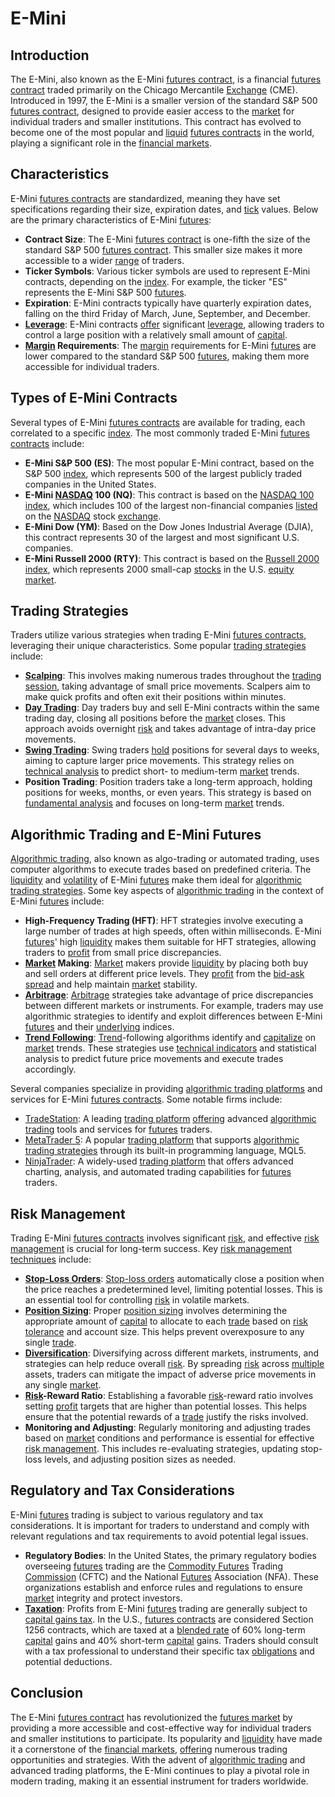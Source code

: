 # E-Mini

## Introduction
The E-Mini, also known as the E-Mini [futures contract](../f/futures_contract.md), is a financial [futures contract](../f/futures_contract.md) traded primarily on the Chicago Mercantile [Exchange](../e/exchange.md) (CME). Introduced in 1997, the E-Mini is a smaller version of the standard S&P 500 [futures contract](../f/futures_contract.md), designed to provide easier access to the [market](../m/market.md) for individual traders and smaller institutions. This contract has evolved to become one of the most popular and [liquid](../l/liquid.md) [futures contracts](../f/futures_contracts.md) in the world, playing a significant role in the [financial markets](../f/financial_market.md).

## Characteristics
E-Mini [futures contracts](../f/futures_contracts.md) are standardized, meaning they have set specifications regarding their size, expiration dates, and [tick](../t/tick.md) values. Below are the primary characteristics of E-Mini [futures](../f/futures.md):

- **Contract Size**: The E-Mini [futures contract](../f/futures_contract.md) is one-fifth the size of the standard S&P 500 [futures contract](../f/futures_contract.md). This smaller size makes it more accessible to a wider [range](../r/range.md) of traders.
- **Ticker Symbols**: Various ticker symbols are used to represent E-Mini contracts, depending on the [index](../i/index_instrument.md). For example, the ticker "ES" represents the E-Mini S&P 500 [futures](../f/futures.md).
- **Expiration**: E-Mini contracts typically have quarterly expiration dates, falling on the third Friday of March, June, September, and December.
- **[Leverage](../l/leverage.md)**: E-Mini contracts [offer](../o/offer.md) significant [leverage](../l/leverage.md), allowing traders to control a large position with a relatively small amount of [capital](../c/capital.md).
- **[Margin](../m/margin.md) Requirements**: The [margin](../m/margin.md) requirements for E-Mini [futures](../f/futures.md) are lower compared to the standard S&P 500 [futures](../f/futures.md), making them more accessible for individual traders.

## Types of E-Mini Contracts
Several types of E-Mini [futures contracts](../f/futures_contracts.md) are available for trading, each correlated to a specific [index](../i/index_instrument.md). The most commonly traded E-Mini [futures contracts](../f/futures_contracts.md) include:

- **E-Mini S&P 500 (ES)**: The most popular E-Mini contract, based on the S&P 500 [index](../i/index_instrument.md), which represents 500 of the largest publicly traded companies in the United States.
- **E-Mini [NASDAQ](../n/nasdaq.md) 100 (NQ)**: This contract is based on the [NASDAQ 100 index](../n/nasdaq_100_index.md), which includes 100 of the largest non-financial companies [listed](../l/listed.md) on the [NASDAQ](../n/nasdaq.md) stock [exchange](../e/exchange.md).
- **E-Mini Dow (YM)**: Based on the Dow Jones Industrial Average (DJIA), this contract represents 30 of the largest and most significant U.S. companies.
- **E-Mini Russell 2000 (RTY)**: This contract is based on the [Russell 2000 index](../r/russell_2000_index.md), which represents 2000 small-cap [stocks](../s/stock.md) in the U.S. [equity market](../e/equity_market.md).

## Trading Strategies
Traders utilize various strategies when trading E-Mini [futures contracts](../f/futures_contracts.md), leveraging their unique characteristics. Some popular [trading strategies](../t/trading_strategies.md) include:

- **[Scalping](../s/scalping.md)**: This involves making numerous trades throughout the [trading session](../t/trading_session.md), taking advantage of small price movements. Scalpers aim to make quick profits and often exit their positions within minutes.
- **[Day Trading](../d/day_trading.md)**: Day traders buy and sell E-Mini contracts within the same trading day, closing all positions before the [market](../m/market.md) closes. This approach avoids overnight [risk](../r/risk.md) and takes advantage of intra-day price movements.
- **[Swing Trading](../s/swing_trading.md)**: Swing traders [hold](../h/hold.md) positions for several days to weeks, aiming to capture larger price movements. This strategy relies on [technical analysis](../t/technical_analysis.md) to predict short- to medium-term [market](../m/market.md) trends.
- **Position Trading**: Position traders take a long-term approach, holding positions for weeks, months, or even years. This strategy is based on [fundamental analysis](../f/fundamental_analysis.md) and focuses on long-term [market](../m/market.md) trends.

## Algorithmic Trading and E-Mini Futures
[Algorithmic trading](../a/accountability.md), also known as algo-trading or automated trading, uses computer algorithms to execute trades based on predefined criteria. The [liquidity](../l/liquidity.md) and [volatility](../v/volatility.md) of E-Mini [futures](../f/futures.md) make them ideal for [algorithmic trading strategies](../a/algorithmic_trading_strategies.md). Some key aspects of [algorithmic trading](../a/accountability.md) in the context of E-Mini [futures](../f/futures.md) include:

- **High-Frequency Trading (HFT)**: HFT strategies involve executing a large number of trades at high speeds, often within milliseconds. E-Mini [futures](../f/futures.md)' high [liquidity](../l/liquidity.md) makes them suitable for HFT strategies, allowing traders to [profit](../p/profit.md) from small price discrepancies.
- **[Market](../m/market.md) Making**: [Market](../m/market.md) makers provide [liquidity](../l/liquidity.md) by placing both buy and sell orders at different price levels. They [profit](../p/profit.md) from the [bid-ask spread](../b/bid-ask_spread.md) and help maintain [market](../m/market.md) stability.
- **[Arbitrage](../a/arbitrage.md)**: [Arbitrage](../a/arbitrage.md) strategies take advantage of price discrepancies between different markets or instruments. For example, traders may use algorithmic strategies to identify and exploit differences between E-Mini [futures](../f/futures.md) and their [underlying](../u/underlying.md) indices.
- **[Trend Following](../t/trend_following.md)**: [Trend](../t/trend.md)-following algorithms identify and [capitalize](../c/capitalize.md) on [market](../m/market.md) trends. These strategies use [technical indicators](../t/technical_indicator.md) and statistical analysis to predict future price movements and execute trades accordingly.

Several companies specialize in providing [algorithmic trading platforms](../a/algorithmic_trading_platforms.md) and services for E-Mini [futures contracts](../f/futures_contracts.md). Some notable firms include:

- [TradeStation](https://www.tradestation.com/): A leading [trading platform](../t/trading_platform.md) [offering](../o/offering.md) advanced [algorithmic trading](../a/accountability.md) tools and services for [futures](../f/futures.md) traders.
- [MetaTrader 5](https://www.metatrader5.com/en): A popular [trading platform](../t/trading_platform.md) that supports [algorithmic trading strategies](../a/algorithmic_trading_strategies.md) through its built-in programming language, MQL5.
- [NinjaTrader](https://ninjatrader.com/): A widely-used [trading platform](../t/trading_platform.md) that offers advanced charting, analysis, and automated trading capabilities for [futures](../f/futures.md) traders.

## Risk Management
Trading E-Mini [futures contracts](../f/futures_contracts.md) involves significant [risk](../r/risk.md), and effective [risk management](../r/risk_management.md) is crucial for long-term success. Key [risk management techniques](../r/risk_management_techniques.md) include:

- **[Stop-Loss Orders](../s/stop-loss_orders.md)**: [Stop-loss orders](../s/stop-loss_orders.md) automatically close a position when the price reaches a predetermined level, limiting potential losses. This is an essential tool for controlling [risk](../r/risk.md) in volatile markets.
- **[Position Sizing](../p/position_sizing.md)**: Proper [position sizing](../p/position_sizing.md) involves determining the appropriate amount of [capital](../c/capital.md) to allocate to each [trade](../t/trade.md) based on [risk tolerance](../r/risk_tolerance.md) and account size. This helps prevent overexposure to any single [trade](../t/trade.md).
- **[Diversification](../d/diversification.md)**: Diversifying across different markets, instruments, and strategies can help reduce overall [risk](../r/risk.md). By spreading [risk](../r/risk.md) across [multiple](../m/multiple.md) assets, traders can mitigate the impact of adverse price movements in any single [market](../m/market.md).
- **[Risk](../r/risk.md)-Reward Ratio**: Establishing a favorable [risk](../r/risk.md)-reward ratio involves setting [profit](../p/profit.md) targets that are higher than potential losses. This helps ensure that the potential rewards of a [trade](../t/trade.md) justify the risks involved.
- **Monitoring and Adjusting**: Regularly monitoring and adjusting trades based on [market](../m/market.md) conditions and performance is essential for effective [risk management](../r/risk_management.md). This includes re-evaluating strategies, updating stop-loss levels, and adjusting position sizes as needed.

## Regulatory and Tax Considerations
E-Mini [futures](../f/futures.md) trading is subject to various regulatory and tax considerations. It is important for traders to understand and comply with relevant regulations and tax requirements to avoid potential legal issues.

- **Regulatory Bodies**: In the United States, the primary regulatory bodies overseeing [futures](../f/futures.md) trading are the [Commodity Futures](../c/commodity_futures.md) Trading [Commission](../c/commission.md) (CFTC) and the National [Futures](../f/futures.md) Association (NFA). These organizations establish and enforce rules and regulations to ensure [market](../m/market.md) integrity and protect investors.
- **[Taxation](../t/taxation.md)**: Profits from E-Mini [futures](../f/futures.md) trading are generally subject to [capital gains tax](../c/capital_gains_tax.md). In the U.S., [futures contracts](../f/futures_contracts.md) are considered Section 1256 contracts, which are taxed at a [blended rate](../b/blended_rate.md) of 60% long-term [capital](../c/capital.md) gains and 40% short-term [capital](../c/capital.md) gains. Traders should consult with a tax professional to understand their specific tax [obligations](../o/obligation.md) and potential deductions.

## Conclusion
The E-Mini [futures contract](../f/futures_contract.md) has revolutionized the [futures market](../f/futures_market.md) by providing a more accessible and cost-effective way for individual traders and smaller institutions to participate. Its popularity and [liquidity](../l/liquidity.md) have made it a cornerstone of the [financial markets](../f/financial_market.md), [offering](../o/offering.md) numerous trading opportunities and strategies. With the advent of [algorithmic trading](../a/accountability.md) and advanced trading platforms, the E-Mini continues to play a pivotal role in modern trading, making it an essential instrument for traders worldwide.